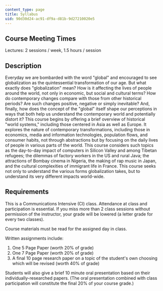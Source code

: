 ```yaml
---
content_type: page
title: Syllabus
uid: 90d30d24-ac91-df9a-d81b-9d27210020e5
---
```


Course Meeting Times
--------------------

Lectures: 2 sessions / week, 1.5 hours / session

Description
-----------

Everyday we are bombarded with the word "global" and encouraged to see globalization as the quintessential transformation of our age. But what exactly does "globalization" mean? How is it affecting the lives of people around the world, not only in economic, but social and cultural terms? How do contemporary changes compare with those from other historical periods? Are such changes positive, negative or simply inevitable? And, finally, how does the concept of the "global" itself shape our perceptions in ways that both help us understand the contemporary world and potentially distort it? This course begins by offering a brief overview of historical "world systems," including those centered in Asia as well as Europe. It explores the nature of contemporary transformations, including those in economics, media and information technologies, population flows, and consumer habits, not through abstractions but by focusing on the daily lives of people in various parts of the world. This course considers such topics as the day-to-day impact of computers in Silicon Valley and among Tibetan refugees; the dilemmas of factory workers in the US and rural Java; the attractions of Bombay cinema in Nigeria, the making of rap music in Japan, and the cultural complexities of immigrant life in France. This course seeks not only to understand the various forms globalization takes, but to understand its very different impacts world-wide.

Requirements
------------

This is a Communications Intensive (CI) class. Attendance at class and participation is essential. If you miss more than 2 class sessions without permission of the instructor, your grade will be lowered (a letter grade for every two classes).  
  
Course materials must be read for the assigned day in class.  
  
Written assignments include:

1.  One 5 Page Paper (worth 20% of grade)
2.  One 7 Page Paper (worth 20% of grade)
3.  A final 10 page research paper on a topic of the student's own choosing which will be revised (worth 40% of grade)

Students will also give a brief 10 minute oral presentation based on their individually-researched papers. (The oral presentation combined with class participation will constitute the final 20% of your course grade.)